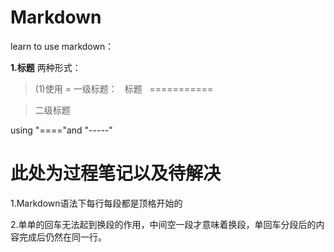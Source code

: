 # Markdown
   learn to use markdown：

**1.标题**
两种形式：
>(1)使用    =    一级标题：
   标题
   ===========

>二级标题


using "===="and "-----"

此处为过程笔记以及待解决
====================
1.Markdown语法下每行每段都是顶格开始的

2.单单的回车无法起到换段的作用，中间空一段才意味着换段，单回车分段后的内容完成后仍然在同一行。
